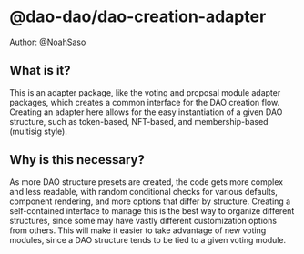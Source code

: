 # @dao-dao/dao-creation-adapter

Author: [@NoahSaso](https://github.com/NoahSaso)

## What is it?

This is an adapter package, like the voting and proposal module adapter
packages, which creates a common interface for the DAO creation flow. Creating
an adapter here allows for the easy instantiation of a given DAO structure, such
as token-based, NFT-based, and membership-based (multisig style).

## Why is this necessary?

As more DAO structure presets are created, the code gets more complex and less
readable, with random conditional checks for various defaults, component
rendering, and more options that differ by structure. Creating a self-contained
interface to manage this is the best way to organize different structures, since
some may have vastly different customization options from others. This will make
it easier to take advantage of new voting modules, since a DAO structure tends
to be tied to a given voting module.
